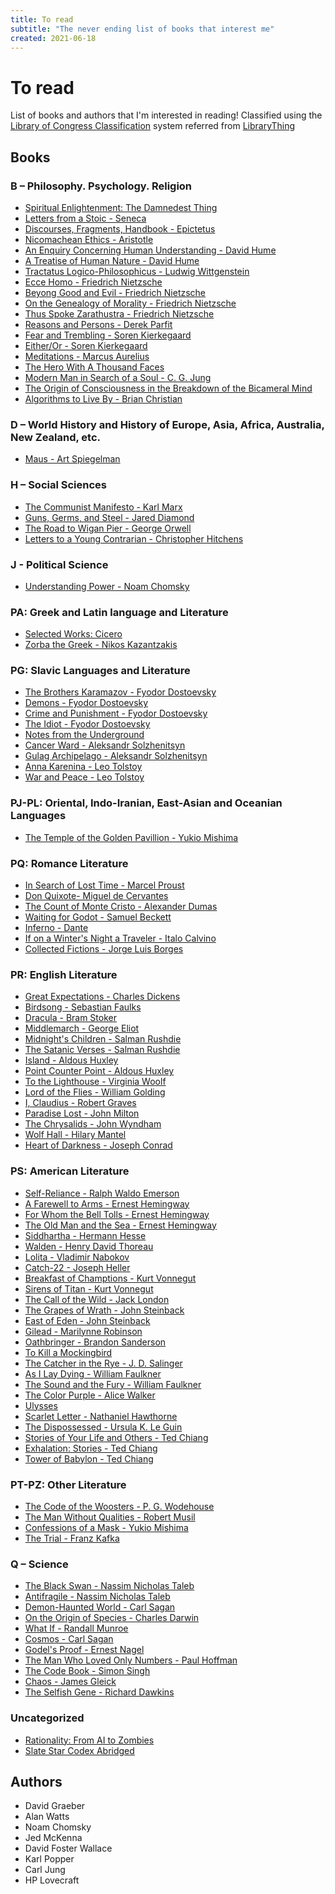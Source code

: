 ```yaml
---
title: To read
subtitle: "The never ending list of books that interest me"
created: 2021-06-18
---
```


# To read

List of books and authors that I'm interested in reading!
Classified using the [Library of Congress Classification](https://en.wikipedia.org/wiki/Library_of_Congress_Classification)
system referred from [LibraryThing](https://www.librarything.com/)

## Books

### B – Philosophy. Psychology. Religion

- [Spiritual Enlightenment: The Damnedest Thing](https://www.goodreads.com/book/show/149961.Spiritual_Enlightenment)
- [Letters from a Stoic - Seneca](https://www.amazon.com/Letters-Penguin-Classics-Lucius-Annaeus/dp/0140442103)
- [Discourses, Fragments, Handbook - Epictetus](https://www.barnesandnoble.com/w/discourses-fragments-handbook-epictetus/1116522875)
- [Nicomachean Ethics - Aristotle](https://en.wikipedia.org/wiki/Nicomachean_Ethics)
- [An Enquiry Concerning Human Understanding - David Hume](https://en.wikipedia.org/wiki/An_Enquiry_Concerning_Human_Understanding)
- [A Treatise of Human Nature - David Hume](https://en.wikipedia.org/wiki/A_Treatise_of_Human_Nature)
- [Tractatus Logico-Philosophicus - Ludwig Wittgenstein](https://en.wikipedia.org/wiki/Tractatus_Logico-Philosophicus)
- [Ecce Homo - Friedrich Nietzsche](<https://en.wikipedia.org/wiki/Ecce_Homo_(book)>)
- [Beyong Good and Evil - Friedrich Nietzsche](https://en.wikipedia.org/wiki/Beyond_Good_and_Evil)
- [On the Genealogy of Morality - Friedrich Nietzsche](https://en.wikipedia.org/wiki/On_the_Genealogy_of_Morality)
- [Thus Spoke Zarathustra - Friedrich Nietzsche](https://en.wikipedia.org/wiki/Thus_Spoke_Zarathustra)
- [Reasons and Persons - Derek Parfit](https://en.wikipedia.org/wiki/Reasons_and_Persons)
- [Fear and Trembling - Soren Kierkegaard](https://en.wikipedia.org/wiki/Fear_and_Trembling)
- [Either/Or - Soren Kierkegaard](https://en.wikipedia.org/wiki/Either/Or)
- [Meditations - Marcus Aurelius](https://openlibrary.org/works/OL1317211W/Meditations)
- [The Hero With A Thousand Faces](https://en.wikipedia.org/wiki/The_Hero_with_a_Thousand_Faces)
- [Modern Man in Search of a Soul - C. G. Jung](https://en.wikipedia.org/wiki/Modern_Man_in_Search_of_a_Soul)
- [The Origin of Consciousness in the Breakdown of the Bicameral Mind](https://en.wikipedia.org/wiki/The_Origin_of_Consciousness_in_the_Breakdown_of_the_Bicameral_Mind)
- [Algorithms to Live By - Brian Christian](https://www.librarything.com/work/16986069)

### D – World History and History of Europe, Asia, Africa, Australia, New Zealand, etc.

- [Maus - Art Spiegelman](https://en.wikipedia.org/wiki/Maus)

### H – Social Sciences

- [The Communist Manifesto - Karl Marx](https://en.wikipedia.org/wiki/The_Communist_Manifesto)
- [Guns, Germs, and Steel - Jared Diamond](https://en.wikipedia.org/wiki/Guns,_Germs,_and_Steel)
- [The Road to Wigan Pier - George Orwell](https://en.wikipedia.org/wiki/The_Road_to_Wigan_Pier)
- [Letters to a Young Contrarian - Christopher Hitchens](https://www.librarything.com/work/125073)

### J - Political Science

- [Understanding Power - Noam Chomsky](https://en.wikipedia.org/wiki/Understanding_Power)

### PA: Greek and Latin language and Literature

- [Selected Works: Cicero](https://www.penguinrandomhouse.com/books/268459/selected-works-cicero-marcus-tullius-by-marcus-tullius-cicero/)
- [Zorba the Greek - Nikos Kazantzakis](https://en.wikipedia.org/wiki/Zorba_the_Greek)

### PG: Slavic Languages and Literature

- [The Brothers Karamazov - Fyodor Dostoevsky](https://en.wikipedia.org/wiki/The_Brothers_Karamazov)
- [Demons - Fyodor Dostoevsky](<https://en.wikipedia.org/wiki/Demons_(Dostoevsky_novel)>)
- [Crime and Punishment - Fyodor Dostoevsky](https://en.wikipedia.org/wiki/Crime_and_Punishment)
- [The Idiot - Fyodor Dostoevsky](https://en.wikipedia.org/wiki/The_Idiot)
- [Notes from the Underground](https://en.wikipedia.org/wiki/Notes_from_Underground)
- [Cancer Ward - Aleksandr Solzhenitsyn](https://en.wikipedia.org/wiki/Cancer_Ward)
- [Gulag Archipelago - Aleksandr Solzhenitsyn](https://en.wikipedia.org/wiki/The_Gulag_Archipelago)
- [Anna Karenina - Leo Tolstoy](https://en.wikipedia.org/wiki/Anna_Karenina)
- [War and Peace - Leo Tolstoy](https://en.wikipedia.org/wiki/War_and_Peace)


### PJ-PL: Oriental, Indo-Iranian, East-Asian and Oceanian Languages

- [The Temple of the Golden Pavillion - Yukio Mishima](https://en.wikipedia.org/wiki/The_Temple_of_the_Golden_Pavilion)

### PQ: Romance Literature

- [In Search of Lost Time - Marcel Proust](https://en.wikipedia.org/wiki/In_Search_of_Lost_Time)
- [Don Quixote- Miguel de Cervantes](https://en.wikipedia.org/wiki/Don_Quixote)
- [The Count of Monte Cristo - Alexander Dumas](https://en.wikipedia.org/wiki/The_Count_of_Monte_Cristo)
- [Waiting for Godot - Samuel Beckett](https://en.wikipedia.org/wiki/Waiting_for_Godot)
- [Inferno - Dante](<https://en.wikipedia.org/wiki/Inferno_(Dante)>)
- [If on a Winter's Night a Traveler - Italo Calvino](https://en.wikipedia.org/wiki/If_on_a_winter%27s_night_a_traveler)
- [Collected Fictions - Jorge Luis Borges](https://en.wikipedia.org/wiki/Ficciones)

### PR: English Literature
- [Great Expectations - Charles Dickens](https://en.wikipedia.org/wiki/Great_Expectations)
- [Birdsong - Sebastian Faulks](<https://en.wikipedia.org/wiki/Birdsong_(novel)>)
- [Dracula - Bram Stoker](https://en.wikipedia.org/wiki/Dracula)
- [Middlemarch - George Eliot](https://en.wikipedia.org/wiki/Middlemarch)
- [Midnight's Children - Salman Rushdie](https://en.wikipedia.org/wiki/Midnight%27s_Children)
- [The Satanic Verses - Salman Rushdie](https://en.wikipedia.org/wiki/The_Satanic_Verses)
- [Island - Aldous Huxley](<https://en.wikipedia.org/wiki/Island_(Huxley_novel)>)
- [Point Counter Point - Aldous Huxley](https://en.wikipedia.org/wiki/Point_Counter_Point)
- [To the Lighthouse - Virginia Woolf](https://en.wikipedia.org/wiki/To_the_Lighthouse)
- [Lord of the Flies - William Golding](https://en.wikipedia.org/wiki/Lord_of_the_Flies)
- [I, Claudius - Robert Graves](https://en.wikipedia.org/wiki/I,_Claudius)
- [Paradise Lost - John Milton](https://en.wikipedia.org/wiki/Paradise_lost)
- [The Chrysalids - John Wyndham](https://en.wikipedia.org/wiki/The_Chrysalids)
- [Wolf Hall - Hilary Mantel](https://en.wikipedia.org/wiki/Wolf_Hall)
- [Heart of Darkness - Joseph Conrad](https://en.wikipedia.org/wiki/Heart_of_Darkness)

### PS: American Literature
- [Self-Reliance - Ralph Waldo Emerson](https://en.wikipedia.org/wiki/Self-Reliance)
- [A Farewell to Arms - Ernest Hemingway](https://en.wikipedia.org/wiki/A_Farewell_to_Arms)
- [For Whom the Bell Tolls - Ernest Hemingway](https://en.wikipedia.org/wiki/For_Whom_the_Bell_Tolls)
- [The Old Man and the Sea - Ernest Hemingway](https://en.wikipedia.org/wiki/The_Old_Man_and_the_Sea)
- [Siddhartha - Hermann Hesse](<https://en.wikipedia.org/wiki/Siddhartha_(novel)>)
- [Walden - Henry David Thoreau](https://en.wikipedia.org/wiki/Walden)
- [Lolita - Vladimir Nabokov](https://en.wikipedia.org/wiki/Lolita)
- [Catch-22 - Joseph Heller](https://en.wikipedia.org/wiki/Catch-22)
- [Breakfast of Champtions - Kurt Vonnegut](https://en.wikipedia.org/wiki/Breakfast_of_Champions)
- [Sirens of Titan - Kurt Vonnegut](https://en.wikipedia.org/wiki/The_Sirens_of_Titan)
- [The Call of the Wild - Jack London](https://en.wikipedia.org/wiki/The_Call_of_the_Wild)
- [The Grapes of Wrath - John Steinback](https://en.wikipedia.org/wiki/The_Grapes_of_Wrath)
- [East of Eden - John Steinback](<https://en.wikipedia.org/wiki/East_of_Eden_(novel)>)
- [Gilead - Marilynne Robinson](<https://en.wikipedia.org/wiki/Gilead_(novel)>)
- [Oathbringer - Brandon Sanderson](https://en.wikipedia.org/wiki/Oathbringer)
- [To Kill a Mockingbird](https://en.wikipedia.org/wiki/To_Kill_a_Mockingbird)
- [The Catcher in the Rye - J. D. Salinger](https://en.wikipedia.org/wiki/The_Catcher_in_the_Rye)
- [As I Lay Dying - William Faulkner](https://en.wikipedia.org/wiki/As_I_Lay_Dying)
- [The Sound and the Fury - William Faulkner](https://en.wikipedia.org/wiki/The_Sound_and_the_Fury)
- [The Color Purple - Alice Walker](https://en.wikipedia.org/wiki/The_Color_Purple)
- [Ulysses](https://en.wikipedia.org/wiki/Ulysses_(novel))
- [Scarlet Letter - Nathaniel Hawthorne](https://en.wikipedia.org/wiki/The_Scarlet_Letter)
- [The Dispossessed - Ursula K. Le Guin](https://en.wikipedia.org/wiki/The_Dispossessed)
- [Stories of Your Life and Others - Ted Chiang](https://www.librarything.com/work/28008)
- [Exhalation: Stories - Ted Chiang](https://www.librarything.com/work/23195758)
- [Tower of Babylon - Ted Chiang](https://www.librarything.com/work/9884056)

### PT-PZ: Other Literature

- [The Code of the Woosters - P. G. Wodehouse](https://en.wikipedia.org/wiki/The_Code_of_the_Woosters)
- [The Man Without Qualities - Robert Musil](https://en.wikipedia.org/wiki/The_Man_Without_Qualities)
- [Confessions of a Mask - Yukio Mishima](https://en.wikipedia.org/wiki/Confessions_of_a_Mask)
- [The Trial - Franz Kafka](https://en.wikipedia.org/wiki/The_Trial)

### Q – Science

- [The Black Swan - Nassim Nicholas Taleb](https://en.wikipedia.org/wiki/The_Black_Swan:_The_Impact_of_the_Highly_Improbable)
- [Antifragile - Nassim Nicholas Taleb](https://en.wikipedia.org/wiki/Antifragile)
- [Demon-Haunted World - Carl Sagan](https://en.wikipedia.org/wiki/The_Demon-Haunted_World)
- [On the Origin of Species - Charles Darwin](https://en.wikipedia.org/wiki/On_the_Origin_of_Species)
- [What If - Randall Munroe](https://en.wikipedia.org/wiki/What_If%3F_(book))
- [Cosmos - Carl Sagan](<https://en.wikipedia.org/wiki/Cosmos_(Sagan_book)>)
- [Godel's Proof - Ernest Nagel](https://www.librarything.com/work/171883/)
- [The Man Who Loved Only Numbers - Paul Hoffman](https://en.wikipedia.org/wiki/The_Man_Who_Loved_Only_Numbers)
- [The Code Book - Simon Singh](https://en.wikipedia.org/wiki/The_Code_Book)
- [Chaos - James Gleick](https://en.wikipedia.org/wiki/Chaos:_Making_a_New_Science)
- [The Selfish Gene - Richard Dawkins](https://www.librarything.com/work/23538)


### Uncategorized

- [Rationality: From AI to Zombies](https://www.lesswrong.com/tag/rationality:-from-ai-to-zombies)
- [Slate Star Codex Abridged](https://www.slatestarcodexabridged.com/)

## Authors

- David Graeber
- Alan Watts
- Noam Chomsky
- Jed McKenna
- David Foster Wallace
- Karl Popper
- Carl Jung
- HP Lovecraft
